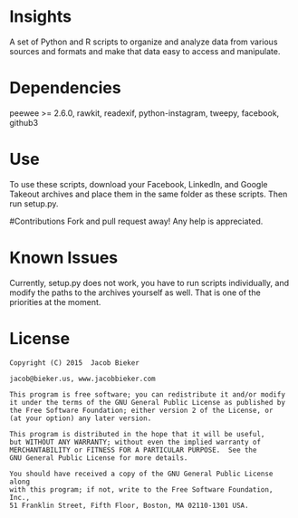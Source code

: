 # Insights
A set of Python and R scripts to organize and analyze data from various sources and formats and make that data
easy to access and manipulate. 

# Dependencies
peewee >= 2.6.0, rawkit, readexif, python-instagram, tweepy, facebook, github3

# Use
To use these scripts, download your Facebook, LinkedIn, and Google Takeout archives and place them in the same folder as 
these scripts. Then run setup.py. 

#Contributions
Fork and pull request away! Any help is appreciated.

# Known Issues
Currently, setup.py does not work, you have to run scripts individually, and modify the paths to the archives yourself
as well. That is one of the priorities at the moment.

# License
    
    Copyright (C) 2015  Jacob Bieker
    
    jacob@bieker.us, www.jacobbieker.com
 
    This program is free software; you can redistribute it and/or modify
    it under the terms of the GNU General Public License as published by
    the Free Software Foundation; either version 2 of the License, or
    (at your option) any later version.

    This program is distributed in the hope that it will be useful,
    but WITHOUT ANY WARRANTY; without even the implied warranty of
    MERCHANTABILITY or FITNESS FOR A PARTICULAR PURPOSE.  See the
    GNU General Public License for more details.

    You should have received a copy of the GNU General Public License along
    with this program; if not, write to the Free Software Foundation, Inc.,
    51 Franklin Street, Fifth Floor, Boston, MA 02110-1301 USA.